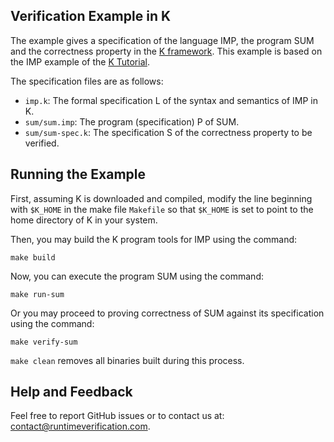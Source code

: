 
## Verification Example in K

The example gives a specification of the language IMP, the program SUM and the correctness
property in the [K framework](http://www.kframework.org). This example is based on the IMP
example of the [K Tutorial](https://github.com/kframework/k/tree/master/k-distribution/tutorial).

The specification files are as follows:

- `imp.k`: The formal specification L of the syntax and semantics of IMP in K.
- `sum/sum.imp`: The program (specification) P of SUM.
- `sum/sum-spec.k`: The specification S of the correctness property to be verified.

## Running the Example

First, assuming K is downloaded and compiled, modify the line beginning with `$K_HOME`
in the make file `Makefile` so that `$K_HOME` is set to point to the home directory
of K in your system.

Then, you may build the K program tools for IMP using the command:

```
make build
```

Now, you can execute the program SUM using the command:

```
make run-sum
```

Or you may proceed to proving correctness of SUM against its specification using the command:

```
make verify-sum
```

`make clean` removes all binaries built during this process.

## Help and Feedback

Feel free to report GitHub issues or to contact us at:
[contact@runtimeverification.com](mailto:contact@runtimeverification.com).


